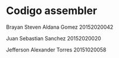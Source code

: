 # Codigo assembler

Brayan Steven Aldana Gomez 20152020042

Juan Sebastian Sanchez 20152020020

Jefferson Alexander Torres 20151020058
